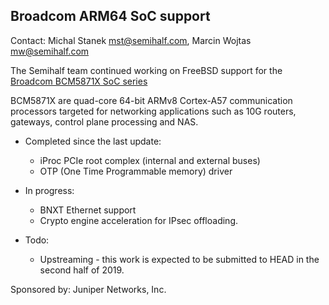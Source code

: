 ## Broadcom ARM64 SoC support ##

Contact: Michal Stanek <mst@semihalf.com>, Marcin Wojtas <mw@semihalf.com>

The Semihalf team continued working on FreeBSD support for the [Broadcom BCM5871X SoC series](https://www.broadcom.com/products/embedded-and-networking-processors/communications/bcm58712/)

BCM5871X are quad-core 64-bit ARMv8 Cortex-A57 communication processors targeted for
networking applications such as 10G routers, gateways, control plane processing and NAS.

* Completed since the last update:
   * iProc PCIe root complex (internal and external buses)
   * OTP (One Time Programmable memory) driver

* In progress:
  * BNXT Ethernet support
  * Crypto engine acceleration for IPsec offloading.

* Todo:
  * Upstreaming - this work is expected to be submitted to HEAD in the second half of 2019.

Sponsored by: Juniper Networks, Inc.

